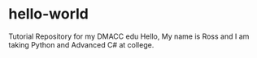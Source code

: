 # hello-world
Tutorial Repository for my DMACC edu
Hello, My name is Ross and I am taking Python and Advanced C# at college.
